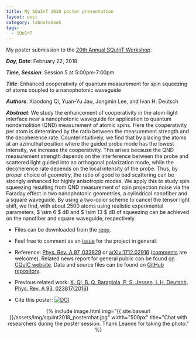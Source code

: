 ```yaml
---
title: My SQuInT 2018 poster presentation
layout: post
category: labnotebook
tags:
  - SQuInT
---
```


My poster submission to the [20th Annual SQuInT Workshop](http://squint.unm.edu/events/2018.html).

***Day, Date***: February 22, 2018

***Time, Session***: Session 5 at 5:00pm-7:00pm

***Title***: Enhanced cooperativity of quantum measurement for spin squeezing of atoms coupled to a nanophotonic waveguide

***Authors***: Xiaodong Qi, Yuan-Yu Jau, Jongmin Lee, and Ivan H. Deutsch

***Abstract***:
We study the enhancement of cooperativity in the atom-light interface near a nanophotonic waveguide for application to quantum nondemolition (QND) measurement of atomic spins.  Here the cooperativity per atom is determined by the ratio between the measurement strength and the decoherence rate.  Counterintuitively, we find that by placing the atoms at an azimuthal position where the guided probe mode has the lowest intensity, we increase the cooperativity.  This arises because the QND measurement strength depends on the interference between the probe and scattered light guided into an orthogonal polarization mode, while the decoherence rate depends on the local intensity of the probe.  Thus, by proper choice of geometry, the ratio of good to bad scattering can be strongly enhanced for highly anisotropic modes. We apply this to study spin squeezing resulting from QND measurement of spin projection noise via the Faraday effect in two nanophotonic geometries, a cylindrical nanofiber and a square waveguide.  By using a two-color scheme to cancel the tensor light shift, we find, with about 2500 atoms using realistic experimental parameters, $ \\sim 6 $ dB and $ \\sim 13 $ dB of squeezing can be achieved on the nanofiber and square waveguide, respectively.

+ Files can be downloaded from the [repo](https://github.com/i2000s/2018SQuInT-EnhancedCooperativityForSpinSqueezing/releases).

+ Feel free to comment as an [issue](https://github.com/i2000s/2018SQuInT-EnhancedCooperativityForSpinSqueezing/issues) for the project in general.

+ Reference: [Phys. Rev. A 97, 033829](https://journals.aps.org/pra/abstract/10.1103/PhysRevA.97.033829) or [arXiv:1712.02916](https://arxiv.org/abs/1712.02916) ([comments](https://github.com/CQuIC/FaradaySqueezingProtocol/issues) are welcome). Related news report for general public can be found [on CQuIC website](https://cquic.unm.edu/news-deutsch-group/nanophotonic-waveguides-enhance-atom-light-coupling-with-a-weak-local-field/). Data and source files can be found on [GitHub repository](https://github.com/CQuIC/FaradaySqueezingProtocol).

+ Previous related work: [X. Qi, B. Q. Baragiola, P. S. Jessen, I. H. Deutsch, Phys. Rev. A 93, 023817(2016)](http://journals.aps.org/pra/abstract/10.1103/PhysRevA.93.023817)

+ Cite this poster: [![DOI](https://zenodo.org/badge/111471228.svg)](https://zenodo.org/badge/latestdoi/111471228)

<center>{% include image.html img="{{ site.baseurl }}/assets/img/squint2018_posterchat.jpg" width="500px" title="Chat with researchers during the poster session. Thank Leanne for taking the photo." %}</center>
<br>
